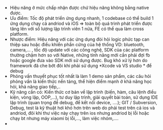 - Hiệu năng ở mức chấp nhận được chứ hiệu năng không bằng native được.
- Ưu điểm: Tốc độ phát triển ứng dụng nhanh, 1 codebase có thể build 1 ứng dụng chạy cả andriod và iOS => toàn bộ quá trình phát triển được tăng lên với số lượng lập trình viên 1 nửa, FE có thể qua làm cross platform.
- Nhược điểm: Hiệu năng với các ứng dụng đòi hỏi logic phức tạp can thiệp sau hoặc điều khiển phần cứng của hệ thống VD: bluetooth, camera,... , tốc độ update với các công nghệ, SDK của các platform thường chậm hơn so với Native, những tính năng mới cần phải đợi fb hoặc google đưa vào SDK mới sử dụng được. Bug khó xử lý hơn do framework đã che bớt đôi khi phải sử dụng *Xcode và VS studio * để debug
- Phỏng vấn thuyết phục tốt nhất là làm 1 demo sản phẩm, các câu hỏi phỏng vấn là kiến thức nền tảng, thể hiện điểm mạnh ở khả năng học hỏi, khả năng giao tiếp,..
- Kỹ năng cần có: Kiến thức cơ bản về lập trình (biến, hàm, câu lệnh điều kiện, vòng lặp, OOP,...), tư duy lập trình, giải quyết bài toán, sử dụng IDE lập trình (quan trọng để debug, để kết nối device, ....); GIT / Subversion, Debug, test là kỹ thuật hơi khó hơn trên web do phải test trên cả ios và andriod, đôi khi thư việc này chạy trên ios nhưng andriod bị lỗi hoặc chạy bt nhưng máy xiaomi bị lỗi,..., làm việc nhóm,....
- 